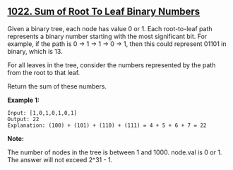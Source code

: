 ## [1022. Sum of Root To Leaf Binary Numbers](https://leetcode.com/problems/sum-of-root-to-leaf-binary-numbers/)

Given a binary tree, each node has value 0 or 1. Each root-to-leaf path represents a binary number starting with the most significant bit. For example, if the path is 0 -> 1 -> 1 -> 0 -> 1, then this could represent 01101 in binary, which is 13.

For all leaves in the tree, consider the numbers represented by the path from the root to that leaf.

Return the sum of these numbers.

**Example 1:**

```
Input: [1,0,1,0,1,0,1]
Output: 22
Explanation: (100) + (101) + (110) + (111) = 4 + 5 + 6 + 7 = 22
```

**Note:**

The number of nodes in the tree is between 1 and 1000.
node.val is 0 or 1.
The answer will not exceed 2^31 - 1.
